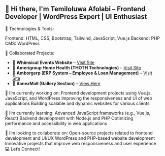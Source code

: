 ## 👋 Hi there, I'm Temiloluwa Afolabi – Frontend Developer | WordPress Expert | UI Enthusiast

🚀 Technologies & Tools:

Frontend: HTML, CSS, Bootstrap, Tailwind, JavaScript, Vue.js
Backend: PHP
CMS: WordPress

<p>💼 Collaborated Projects:</p>
<ul>
    <li>📌 <strong>Whimsical Events Website</strong> – <a href="https://whimsicalevents.ng/">Visit Site</a></li>
    <li>📌 <strong>Amerigroup Home Health (THOTH Technologies)</strong> – <a href="https://amerigrouphomehealthagencyllc.com/">Visit Site</a></li>
    <li>📌 <strong>Amborgerp (ERP System – Employee & Loan Management)</strong> – <a href="https://www.amborgerp.com/login">Visit Site</a></li>
    <li>📌 <strong>BanexMall (Gallery Section)</strong> – <a href="https://banexmall.com/gallery/">View Here</a></li>
</ul>

🔭 I’m currently working on:
Frontend development projects using Vue.js, JavaScript, and WordPress
Improving the responsiveness and UI of web applications
Building scalable and dynamic websites for various clients

🌱 I’m currently learning:
Advanced JavaScript frameworks (e.g., Vue.js, React)
Backend development with Node.js and PHP
Optimizing performance and accessibility in web applications

👯 I’m looking to collaborate on:
Open-source projects related to frontend development and UI/UX
WordPress and PHP-based website development
Innovative projects that improve web responsiveness and user experience
💻 Let’s Connect!


<!--
**Temmy6710/Temmy6710** is a ✨ _special_ ✨ repository because its `README.md` (this file) appears on your GitHub profile.

Here are some ideas to get you started:

- 🔭 I’m currently working on ...
- 🌱 I’m currently learning ...
- 👯 I’m looking to collaborate on ...
- 🤔 I’m looking for help with ...
- 💬 Ask me about ...
- 📫 How to reach me: ...
- 😄 Pronouns: ...
- ⚡ Fun fact: ...
-->
